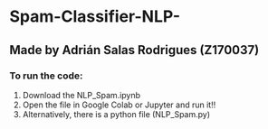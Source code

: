 # Spam-Classifier-NLP-

<h2> Made by Adrián Salas Rodrigues (Z170037) </h2>
<h3> To run the code: </h3>
<ol>
 <li> Download the NLP_Spam.ipynb </li>
  <li> Open the file in Google Colab or Jupyter and run it!! </li>
  <li> Alternatively, there is a python file (NLP_Spam.py) </li>
</ol>
